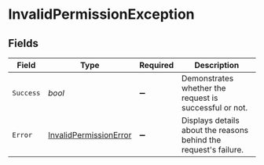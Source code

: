 # InvalidPermissionException


## Fields

| Field                                                                   | Type                                                                    | Required                                                                | Description                                                             |
| ----------------------------------------------------------------------- | ----------------------------------------------------------------------- | ----------------------------------------------------------------------- | ----------------------------------------------------------------------- |
| `Success`                                                               | *bool*                                                                  | :heavy_minus_sign:                                                      | Demonstrates whether the request is successful or not.                  |
| `Error`                                                                 | [InvalidPermissionError](../../Models/Errors/InvalidPermissionError.md) | :heavy_minus_sign:                                                      | Displays details about the reasons behind the request's failure.        |